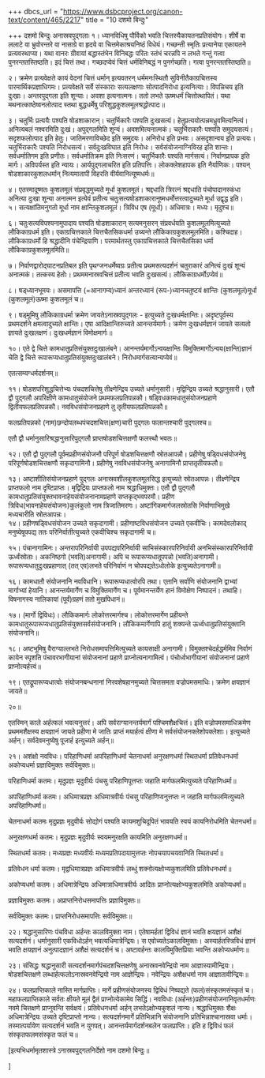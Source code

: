 +++
dbcs_url = "https://www.dsbcproject.org/canon-text/content/465/2217"
title = "10 दशमो बिन्दुः"

+++
दशमो बिन्दुः
अनास्रवपुद्गलाः
१। ध्यानविधिषु पौर्विको भवति चित्तस्यैकायतनप्रतिसंयोगः। शीर्षे वा ललाटे वा भ्रुवोरन्तरे वा नासाग्रे वा हृदये वा चित्तमेकाश्रयनिष्ठं विधेयं। गच्छन्ती स्मृतिः प्रत्यानेया एकायतने प्रत्यवस्थाप्या। यथा वानरः ग्रीवायां बद्धास्तंभेन विनिबद्धः परितः स्तंभं चरन्नपि न लभते गन्तुं गत्वा पुनरन्ततस्तिष्ठति। इदं चित्तं तथा। गच्छदप्येवं चित्तं धर्मविनिबद्धं न पुनर्गच्छति। गत्वा पुनरन्ततस्तिष्ठति॥

२। क्रमेण प्रत्यवेक्षते कायं वेदनां चित्तं धर्मान् इत्यवतरन् धर्ममनःस्थितौ सुविनीतैकाग्रचित्तस्य पारमार्थिकप्रज्ञाधिगमः। प्रत्यवेक्षते सर्वे संस्काराः सत्यलक्षणाः सोत्पादनिरोधा इत्यनित्याः। विपन्निचय इति दुःखाः। अन्तरपुद्गला इति शून्याः। अवशा इत्यनात्मनः। ततो लभते ऊष्मधर्मं चित्तोत्थापितं। यथा मथनात्काष्ठेष्वनलोत्पाद स्तथा बुद्धधर्मेषु परिशुद्धकुशलमूलश्रद्धोत्पादः॥

३। चतुर्भिः प्रत्ययैः पश्यति षोडशाकारान्। चतुर्भिकारैः पश्यति दुःखसत्यं। हेतुप्रत्ययोत्पन्नमध्रुवमित्यनित्यं। अनित्यबलं नश्वरमिति दुःखं। अपुद्गलमिति शून्यं। अवशमित्यनात्मकं। चतुर्भिराकारैः पश्यति समुदयसत्यं। सदृशफलोत्पाद इति हेतुः। जातिमरणाविच्छेद इति समुदयः। अनिरोध इति प्रभवः। असदृशान्वय इति प्रत्ययः। चतुर्भिराकारैः पश्यति निरोधसत्यं। सर्वदुःखविघात इति निरोधः। सर्वसंयोजनाग्निविरह इति शान्तः। सर्वधर्मातिगम इति प्रणीतः। सर्वधर्मातिक्रम इति निःसरणं। चतुर्भिकारैः पश्यति मार्गसत्यं। निर्वाणप्रापक इति मार्गः। अविपर्यस्त इति न्यायः। आर्यपुद्गलाचरित इति प्रतिपत्तिः। लोकक्लेशहापक इति नैर्याणिकः। पश्यन् षोडशाकारकुशलधर्मान् नित्यमातापी विहरति वीर्यवानित्यूष्मधर्मः॥

४। एतस्मादूष्मतः कुशलमूलं संप्रवृद्धमुच्यते मूर्धा कुशलमूलं। श्रद्दधाति त्रिरत्नं श्रद्दधाति पंचोपादानस्कंधा अनित्या दुःखा शून्या अनात्मन इत्येवं प्रतीत्य चतुःसत्यषोडशाकारानूष्मधर्मोत्तरत्वादुच्यते मूर्धा उद्वृद्ध इति।  
५। सत्यक्षांतिमनुगतो मूर्धा नाम क्षान्तिकुशलमूलं। त्रिविध एष (मूर्धा)। अधिमात्रः। मध्यः। मृदुश्च॥

६। चतुःसत्यविपश्यनामुपादाय पश्यति षोडशाकारान् सत्यमनुसरन् संप्रवर्धयति कुशलमूलमित्युच्यते लौकिकाग्रधर्म इति। एकाग्रचित्तकाले चित्तचैतसिकधर्मा उच्यन्ते लौकिकाग्रकुशलमूलमिति। कश्चिदाह। लौकिकाग्रधर्मो हि श्रद्धादीनि पंचेन्द्रियाणि। परमार्थतस्तु एकाग्रचित्तकाले चित्तचैतसिका धर्मा लौकिकाग्रकुशलमूलमिति॥

७। निर्वाणद्वारोद्घाटनप्रतिबल इति पृथग्जनधर्मेष्वग्रः प्रतीत्य प्रथमसत्यदर्शनं चतुराकारं अनित्यं दुःखं शून्यं अनात्मकं। तत्कस्य हेतोः। प्रथममनास्रवचित्तं प्रतीत्य भवति दुःखसत्यं। लौकिकाग्रधर्मोऽप्येवं॥

८। षड्ध्यानभूमयः। असमापत्ति (=आनागम्य)ध्यानं अन्तरध्यानं (रूप-)ध्यानचतुष्टयं क्षान्तिः (कुशलमूलं)मूर्धा (कुशलमूलं)ऊष्मा कुशलमूलं च॥

९। षड्मूमिषु लौकिकाग्रधर्मा क्रमेण जायतेऽनास्रवपुद्गलः - इत्युच्यते दुःखधर्मक्षान्तिः। अदृष्टपूर्वस्य प्रथमदर्शने क्षमत्वादुच्यते क्षान्तिः। एषा आदिक्षान्तिरुच्यते आनन्तर्यमार्गः। क्रमेण दुःखधर्मज्ञानं जायते सत्यतो ज्ञायते दुःखलक्षणं। दुःखधर्मज्ञानं विमोक्षमार्गः॥

१०। एते द्वे चित्ते कामधातुप्रतिसंयुक्तदुःखालंबने। आनन्तर्यमार्गोऽन्वयक्षान्तिः विमुक्तिमार्गोऽन्वय(क्षान्ति)ज्ञानं चेति द्वे चित्ते रूपारूप्यधातुप्रतिसंयुक्तदुःखालंबने। निरोधमार्गसत्यान्यप्येवं॥

एतत्सम्यग्धर्मदर्शनम्॥

११। षोडशपरिशुद्धचित्तेभ्यः पंचदशचित्तेषु तीक्ष्णेन्द्रिय उच्यते धर्मानुसारी। मृद्विन्द्रिय उच्यते श्रद्धानुसारी। एतौ द्वौ पुद्गलौ अपरिक्षीणे कामधातुसंयोजने प्रथमफलप्रतिपन्नकौ। षड्विधकामधातुसंयोजनप्रहाणे द्वितीयफलप्रतिपन्नकौ। नवविधसंयोजनप्रहाणे तु तृतीयफलप्रतिपन्नकौ॥

फलप्रतिपन्नको (नाम)छन्दोपलब्धपंचदशचित्त(क्षण)चारी पुद्गलः फलान्तश्चारी पुद्गलश्च॥

एतौ द्वौ धर्मानुसारिश्रद्धानुसारिपुद्गलौ प्राप्तषोडशचित्तक्षणौ फलस्थौ भवतः॥

१२। एतौ द्वौ पुद्गलौ पूर्वमप्रहीणसंयोजनौ परिपूर्ण षोडशचित्तक्षणौ स्रोतआपन्नौ। प्रहीणेषु षड्विधसंयोजनेषु परिपूर्णषोडशचित्तक्षणौ सकृदागामिनौ। प्रहीणेषु नवविधसंयोजनेषु अनागामिनौ प्राप्ततृतीयफलौ॥

१३। अष्टाशीतिसंयोजनप्रहाणे पुद्गलः अनास्रवशीलकुशलमूलसिद्ध इत्युच्यते स्रोतआपन्नः। तीक्ष्णेन्द्रिय प्राप्तफलो नाम दृष्टिप्राप्तः। मृद्विद्रियः प्राप्तफलो नाम श्रद्धाधिमुक्तः। एतौ द्वौ पुद्गलौ कामधातुप्रतिसंयुक्तभावनाहेयसंयोजनानामप्रहाणे सप्तकृद्भवपरमौ। प्रहीण त्रिविध(भावनाहेयसंयोजनः)कुलंकुलो नाम त्रिजातिमरणः। अष्टांगिकमार्गजलस्रोतसि निर्वाणाभिमुखे मध्यचारीति स्रोतआपन्नः।  
१४। प्रहीणषड्विधसंयोजन उच्यते सकृदागामी। प्रहीणाष्टविधसंयोजन उच्यते एकवीचिः। कामदेवलोकाद् मनुष्येषूपपद्य ततः परिनिर्वातीत्युच्यते एकवीचिश्च सकृदागामी च॥

१५। पंचानागामिनः। अन्तरापरिनिर्वायी उपपद्यपरिनिर्वायी साभिसंस्कारपरिनिर्वायी अनभिसंस्कारपरिनिर्वायी ऊर्ध्वंस्रोताः। अकनिष्ठगो (भवति)अनागामी। अपि च रूपारूप्यधातूपपन्नो (भवति)अनागामी। रूपारूप्यधातुदुःखप्रहाणात् (तत् एव)लभते परिनिर्वाणं न चोपपद्यतेऽधोलोके इत्युच्यतेऽनागामी॥

१६। कामधातौ संयोजनानि नवविधानि। रूपारूप्यधात्वोरपि तथा। एतानि सर्वाणि संयोजनानि द्वाभ्यां मार्गाभ्यां हेयानि। आनन्तर्यमार्गेण च विमुक्तिमार्गेण च। पूर्वमानन्तर्येण हानं विमोक्षेण निष्पादनं। तथाहि। विषनागस्य नालिकायां (पूर्वं)ग्रहणं ततो मुखपिधानं॥

१७। (मार्गो द्विविधः)। लौकिकमार्गः लोकोत्तरमार्गश्च। लोकोत्तरमार्गेण प्रहीयन्ते कामधातुरूपारूप्यधातुप्रतिसंयुक्तसर्वसंयोजनानि। लौकिकमार्गेणापि हातुं शक्यन्ते ऊर्ध्वधातुप्रतिसंयुक्तानि संयोजनानि॥

१८। अष्टभूमिषु वैराग्याल्लभते निरोधसमापत्तिमित्युच्यते कायसाक्षी अनागामी। विमुक्तश्चेदर्हद्धर्ममिव निर्वाणं कायेन स्पृशति पंचावरभागीयानां संयोजनानां प्रहाणे प्राप्नोत्यनागामित्वं। पंचोर्ध्वभागीयानां संयोजनानां प्रहाणे प्राप्नोत्यर्हत्त्वं॥

१९। एतद्रूपारूप्यधात्वोः संयोजनबन्धनानां निरवशेषहानमुच्यते चित्तसमता वज्रोपमसमाधिः। क्रमेण क्षयज्ञानं जायते॥

२०॥

एतस्मिन् काले अर्हत्फलं भवत्यनुत्तरं। अपि सर्वराग्यानन्तर्यमार्गं पश्चिमशैक्षचित्तं। इति वज्रोपमसमाधिक्रमेण प्रथममशैक्षस्य क्षयज्ञानं जायते प्रहीणा मे जातिः प्राप्तं मयार्हत्वं क्षीणा मे सर्वसंयोजनक्लेशोपक्लेशाः। इत्युच्यते अर्हन्। सर्वदेवमनुष्येषु पूजार्ह इत्युच्यते अर्हन्॥

२१। अशंक्षो नवविधः। परिहाणिधर्मा अपरिहाणिधर्मा चेतनाधर्मा अनुरक्षणधर्मा स्थितधर्मा प्रतिवेधनधर्मा अकोप्यधर्मा प्रज्ञाविमुक्तः सर्वविमुक्तः॥

परिहाणिधर्मा कतमः। मृदुप्रज्ञः मृदुवीर्यः पंचसु परिहाणिपूत्तप्तः जहाति मार्गफलमित्युच्यते परिहाणिधर्मा॥

अपरिहाणिधर्मा कतमः। अधिमात्रप्रज्ञः अधिमात्रवीर्यः पंचसु परिहाणिप्वनुत्तप्तः न जहाति मार्गफलमित्युच्यते अपरिहाणिधर्मा॥

चेतनाधर्मा कतमः मृदुप्रज्ञः मृदुवीर्यः सोद्योगं पश्यति कायमशुचिदूपितं भावयति स्वयं कायनिरोधमिति चेतनधर्मा॥

अनुरक्षणधर्मा कतमः। मृदुप्रज्ञः मृदुवीर्यः स्वयमनुरक्षति कायमिति अनुरक्षणधर्मा॥

स्थितधर्मा कतमः। मध्यप्रज्ञः मध्यवीर्यः मध्यमप्रतिपदायामुत्तप्तः नोपचयापचयवानिति स्थितधर्मा॥

प्रतिवेधन धर्मा कतमः। मृद्वधिमात्रप्रज्ञः अधिमात्रवीर्यः लब्धुं शक्नोत्यक्षोभ्यकुशलमिति प्रतिवेधनधर्मा॥

अकोप्यधर्मा कतमः। अधिमात्रेन्द्रियः अधिमात्राधिमात्रवीर्यः आदितः प्राप्नोत्यक्षोभ्यकुशलमिति अकोप्यधर्मा॥

प्रज्ञाविमुक्तः कतमः। अप्राप्तनिरोधसमापत्तिः प्रज्ञाविमुक्तः॥

सर्वविमुक्तः कतमः। प्राप्तनिरोधसमापत्तिः सर्वविमुक्तः॥

२२। श्रद्धानुसारिणः पंचविधा अर्हन्तः कालविमुक्ता नाम। एतेषामर्हतां द्विविधं ज्ञानं भवति क्षयज्ञानं अशैक्षं सत्यदर्शनं। धर्मानुसारी एकविधोऽर्हन् भवत्यधिमात्रेन्द्रियः। स एवोच्यतेऽकालविमुक्तः। अस्यार्हतस्त्रिविधं ज्ञानं भवति क्षयज्ञानं अनुत्पादज्ञानं अशैक्षं सत्यदर्शनं च। अष्टावर्हन्तः कालविमुक्तिप्रियाः भवन्ति अकोप्यधर्माणः॥

२३। संसिद्धः श्रद्धानुसारी सत्यदर्शनमार्गपंचदशचित्तक्षणेषु अनास्रवनवेन्द्रियो नाम आज्ञास्यामीन्द्रियः। षोडशचित्तक्षणे लब्धार्हत्फलोऽनास्रवनवेन्द्रियो नाम आज्ञेन्द्रियः। नवेन्द्रियः अशैक्षधर्मा नाम आज्ञातावीन्द्रियः॥

२४। फलप्राप्तिकाले नास्ति मार्गप्राप्तिः। मार्गे प्रहीणसंयोजनस्य द्विविधं निष्पद्यते (फलं)संस्कृतमसंस्कृतं च। महाफलप्राप्तिकाले सर्वतः क्षीयते मूलं द्वैतं प्राप्नोत्येकामेव सिद्धिं। नवविधाः (अर्हन्तः)प्रहीणसंयोजनानिवृतधर्माणः नवमे चित्तक्षणे प्राप्नुवन्ति सर्वक्षयं। प्रतिवेधनधर्मा अर्हन् लभतेऽक्षोभ्यकुशलं नान्यः। श्रद्धाधिमुक्तः शैक्षः अधिमात्रेन्द्रियः उच्यते दृष्टिप्राप्तो नान्यः। सत्यदर्शनमार्गे प्रतिभिन्नानि संयोजनानि प्रतिभिन्नाश्चानास्रवा धर्माः। तस्मात्पर्यायेण सत्यदर्शनं भवति न युगपत्। आनन्तर्यमार्गदर्शनबलेन फलप्राप्तिः। इति ह द्विविधं फलं संस्कृतफलमसंस्कृत फलं च॥

[इत्यभिधर्मामृतशास्त्रे ऽनास्रवपुद्गलनिर्देशो नाम दशमो बिन्दुः॥

]
